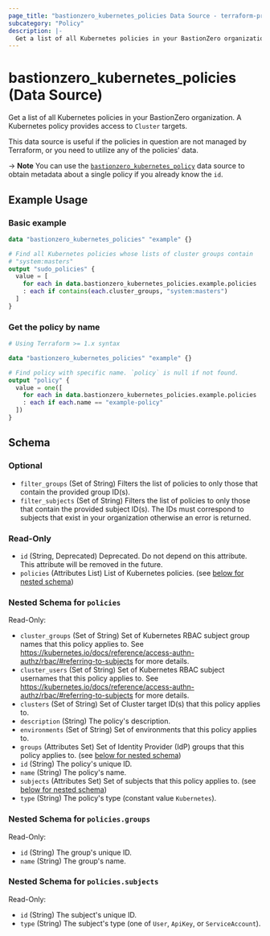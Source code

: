 ```yaml
---
page_title: "bastionzero_kubernetes_policies Data Source - terraform-provider-bastionzero"
subcategory: "Policy"
description: |-
  Get a list of all Kubernetes policies in your BastionZero organization. A Kubernetes policy provides access to Cluster targets.
---
```


# bastionzero_kubernetes_policies (Data Source)

Get a list of all Kubernetes policies in your BastionZero organization. A Kubernetes policy provides access to `Cluster` targets.

This data source is useful if the policies in question are not managed by
Terraform, or you need to utilize any of the policies' data.

-> **Note** You can use the [`bastionzero_kubernetes_policy`](kubernetes_policy)
data source to obtain metadata about a single policy if you already know the
`id`.

## Example Usage

### Basic example

```terraform
data "bastionzero_kubernetes_policies" "example" {}

# Find all Kubernetes policies whose lists of cluster groups contain
# "system:masters"
output "sudo_policies" {
  value = [
    for each in data.bastionzero_kubernetes_policies.example.policies
    : each if contains(each.cluster_groups, "system:masters")
  ]
}
```

### Get the policy by name

```terraform
# Using Terraform >= 1.x syntax

data "bastionzero_kubernetes_policies" "example" {}

# Find policy with specific name. `policy` is null if not found.
output "policy" {
  value = one([
    for each in data.bastionzero_kubernetes_policies.example.policies
    : each if each.name == "example-policy"
  ])
}
```

<!-- schema generated by tfplugindocs -->
## Schema

### Optional

- `filter_groups` (Set of String) Filters the list of policies to only those that contain the provided group ID(s).
- `filter_subjects` (Set of String) Filters the list of policies to only those that contain the provided subject ID(s). The IDs must correspond to subjects that exist in your organization otherwise an error is returned.

### Read-Only

- `id` (String, Deprecated) Deprecated. Do not depend on this attribute. This attribute will be removed in the future.
- `policies` (Attributes List) List of Kubernetes policies. (see [below for nested schema](#nestedatt--policies))

<a id="nestedatt--policies"></a>
### Nested Schema for `policies`

Read-Only:

- `cluster_groups` (Set of String) Set of Kubernetes RBAC subject group names that this policy applies to. See https://kubernetes.io/docs/reference/access-authn-authz/rbac/#referring-to-subjects for more details.
- `cluster_users` (Set of String) Set of Kubernetes RBAC subject usernames that this policy applies to. See https://kubernetes.io/docs/reference/access-authn-authz/rbac/#referring-to-subjects for more details.
- `clusters` (Set of String) Set of Cluster target ID(s) that this policy applies to.
- `description` (String) The policy's description.
- `environments` (Set of String) Set of environments that this policy applies to.
- `groups` (Attributes Set) Set of Identity Provider (IdP) groups that this policy applies to. (see [below for nested schema](#nestedatt--policies--groups))
- `id` (String) The policy's unique ID.
- `name` (String) The policy's name.
- `subjects` (Attributes Set) Set of subjects that this policy applies to. (see [below for nested schema](#nestedatt--policies--subjects))
- `type` (String) The policy's type (constant value `Kubernetes`).

<a id="nestedatt--policies--groups"></a>
### Nested Schema for `policies.groups`

Read-Only:

- `id` (String) The group's unique ID.
- `name` (String) The group's name.


<a id="nestedatt--policies--subjects"></a>
### Nested Schema for `policies.subjects`

Read-Only:

- `id` (String) The subject's unique ID.
- `type` (String) The subject's type (one of `User`, `ApiKey`, or `ServiceAccount`).